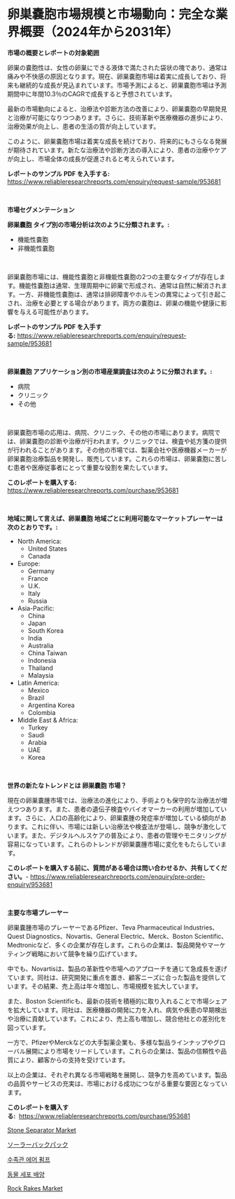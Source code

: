 <p><h1>卵巣嚢胞市場規模と市場動向：完全な業界概要（2024年から2031年）</h1></p><p><strong>市場の概要とレポートの対象範囲</strong></p>
<p><p>卵巣の嚢胞性は、女性の卵巣にできる液体で満たされた袋状の塊であり、通常は痛みや不快感の原因となります。現在、卵巣嚢胞市場は着実に成長しており、将来も継続的な成長が見込まれています。市場予測によると、卵巣嚢胞市場は予測期間中に年間10.3％のCAGRで成長すると予想されています。</p><p>最新の市場動向によると、治療法や診断方法の改善により、卵巣嚢胞の早期発見と治療が可能になりつつあります。さらに、技術革新や医療機器の進歩により、治療効果が向上し、患者の生活の質が向上しています。</p><p>このように、卵巣嚢胞市場は着実な成長を続けており、将来的にもさらなる発展が期待されています。新たな治療法や診断方法の導入により、患者の治療やケアが向上し、市場全体の成長が促進されると考えられています。</p></p>
<p><strong>レポートのサンプル PDF を入手する:</strong> <a href="https://www.reliableresearchreports.com/enquiry/request-sample/953681">https://www.reliableresearchreports.com/enquiry/request-sample/953681</a></p>
<p>&nbsp;</p>
<p><strong>市場セグメンテーション</strong></p>
<p><strong>卵巣嚢胞 タイプ別の市場分析は次のように分類されます。:</strong></p>
<p><ul><li>機能性嚢胞</li><li>非機能性嚢胞</li></ul></p>
<p>&nbsp;</p>
<p><p>卵巣嚢胞市場には、機能性嚢胞と非機能性嚢胞の2つの主要なタイプが存在します。機能性嚢胞は通常、生理周期中に卵巣で形成され、通常は自然に解消されます。一方、非機能性嚢胞は、通常は排卵障害やホルモンの異常によって引き起こされ、治療を必要とする場合があります。両方の嚢胞は、卵巣の機能や健康に影響を与える可能性があります。</p></p>
<p><strong>レポートのサンプル PDF を入手する:</strong>&nbsp;<a href="https://www.reliableresearchreports.com/enquiry/request-sample/953681">https://www.reliableresearchreports.com/enquiry/request-sample/953681</a></p>
<p>&nbsp;</p>
<p><strong> 卵巣嚢胞 アプリケーション別の市場産業調査は次のように分類されます。:</strong></p>
<p><ul><li>病院</li><li>クリニック</li><li>その他</li></ul></p>
<p>&nbsp;</p>
<p><p>卵巣嚢胞市場の応用は、病院、クリニック、その他の市場にあります。病院では、卵巣嚢胞の診断や治療が行われます。クリニックでは、検査や処方箋の提供が行われることがあります。その他の市場では、製薬会社や医療機器メーカーが卵巣嚢胞治療製品を開発し、販売しています。これらの市場は、卵巣嚢胞に苦しむ患者や医療従事者にとって重要な役割を果たしています。</p></p>
<p><strong>このレポートを購入する:</strong>&nbsp; <a href="https://www.reliableresearchreports.com/purchase/953681">https://www.reliableresearchreports.com/purchase/953681</a></p>
<p>&nbsp;</p>
<p><strong>地域に関して言えば、卵巣嚢胞 地域ごとに利用可能なマーケットプレーヤーは次のとおりです。:</strong></p>
<p><ul>
    <li>
        North America:
        <ul>
            <li>United States</li>
            <li>Canada</li>
        </ul>
    </li>
    <li>
        Europe:
        <ul>
            <li>Germany</li>
            <li>France</li>
            <li>U.K.</li>
            <li>Italy</li>
            <li>Russia</li>
        </ul>
    </li>
    <li>
        Asia-Pacific:
        <ul>
            <li>China</li>
            <li>Japan</li>
            <li>South Korea</li>
            <li>India</li>
            <li>Australia</li>
            <li>China Taiwan</li>
            <li>Indonesia</li>
            <li>Thailand</li>
            <li>Malaysia</li>
        </ul>
    </li>
    <li>
        Latin America:
        <ul>
            <li>Mexico</li>
            <li>Brazil</li>
            <li>Argentina Korea</li>
            <li>Colombia</li>
        </ul>
    </li>
    <li>
        Middle East & Africa:
        <ul>
            <li>Turkey</li>
            <li>Saudi</li>
            <li>Arabia</li>
            <li>UAE</li>
            <li>Korea</li>
        </ul>
    </li>
    </ul></p>
<p>&nbsp;</p>
<p><strong>世界の新たなトレンドとは 卵巣嚢胞 市場？</strong></p>
<p><p>現在の卵巣嚢腫市場では、治療法の進化により、手術よりも保守的な治療法が増えつつあります。また、患者の遺伝子検査やバイオマーカーの利用が増加しています。さらに、人口の高齢化により、卵巣嚢腫の発症率が増加している傾向があります。これに伴い、市場には新しい治療法や検査法が登場し、競争が激化しています。また、デジタルヘルスケアの普及により、患者の管理やモニタリングが容易になっています。これらのトレンドが卵巣嚢腫市場に変化をもたらしています。</p></p>
<p><strong>このレポートを購入する前に、質問がある場合は問い合わせるか、共有してください。</strong>- <a href="https://www.reliableresearchreports.com/enquiry/pre-order-enquiry/953681">https://www.reliableresearchreports.com/enquiry/pre-order-enquiry/953681</a></p>
<p>&nbsp;</p>
<p><strong>主要な市場プレーヤー</strong></p>
<p><p>卵巣嚢腫市場のプレーヤーであるPfizer、Teva Pharmaceutical Industries、Quest Diagnostics、Novartis、General Electric、Merck、Boston Scientific、Medtronicなど、多くの企業が存在します。これらの企業は、製品開発やマーケティング戦略において競争を繰り広げています。</p><p>中でも、Novartisは、製品の革新性や市場へのアプローチを通じて急成長を遂げています。同社は、研究開発に重点を置き、顧客ニーズに合った製品を提供しています。その結果、売上高は年々増加し、市場規模を拡大しています。</p><p>また、Boston Scientificも、最新の技術を積極的に取り入れることで市場シェアを拡大しています。同社は、医療機器の開発に力を入れ、病気や疾患の早期検出や治療に貢献しています。これにより、売上高も増加し、競合他社との差別化を図っています。</p><p>一方で、PfizerやMerckなどの大手製薬企業も、多様な製品ラインナップやグローバル展開により市場をリードしています。これらの企業は、製品の信頼性や品質により、顧客からの支持を受けています。</p><p>以上の企業は、それぞれ異なる市場戦略を展開し、競争力を高めています。製品の品質やサービスの充実は、市場における成功につながる重要な要因となっています。</p></p>
<p><strong>このレポートを購入する:</strong>&nbsp;&nbsp;<a href="https://www.reliableresearchreports.com/purchase/953681">https://www.reliableresearchreports.com/purchase/953681</a></p>
<p><p><a href="https://view.publitas.com/reportprime-1/stone-separator-market-size-growing-and-forecasted-for-period-from-2024-2031-and-provides-complete-market-analysis-of-this-market/">Stone Separator Market</a></p><p><a href="https://medium.com/@pattisullivansparksltcr1lv/%E3%82%BD%E3%83%BC%E3%83%A9%E3%83%BC%E3%83%90%E3%83%83%E3%82%AF%E3%83%91%E3%83%83%E3%82%AF%E5%B8%82%E5%A0%B4%E3%81%AE%E8%A6%8F%E6%A8%A1%E3%81%AF-%E3%82%B0%E3%83%AD%E3%83%BC%E3%83%90%E3%83%AB%E7%94%A3%E6%A5%AD%E3%81%AB%E3%81%8A%E3%81%91%E3%82%8B%E6%9C%80%E9%81%A9%E3%81%AA%E3%83%9E%E3%83%BC%E3%82%B1%E3%83%86%E3%82%A3%E3%83%B3%E3%82%B0%E3%83%81%E3%83%A3%E3%83%8D%E3%83%AB%E3%82%92%E6%98%8E%E3%82%89%E3%81%8B%E3%81%AB%E3%81%97%E3%81%BE%E3%81%99-82115d87220e">ソーラーバックパック</a></p><p><a href="https://medium.com/@ihrwupjwoda2503/%EC%88%98%EC%A1%B1%EA%B4%80-%EA%B3%B5%EA%B8%B0-%ED%8E%8C%ED%94%84-%EC%8B%9C%EC%9E%A5-%EA%B2%BD%EC%9F%81-%EB%B6%84%EC%84%9D-%EC%8B%9C%EC%9E%A5-%EB%8F%99%ED%96%A5-%EB%B0%8F-2031%EB%85%84%EA%B9%8C%EC%A7%80%EC%9D%98-%EC%98%88%EC%B8%A1-69457d9c0837">수족관 에어 펌프</a></p><p><a href="https://medium.com/@ihrwupjwoda2503/%EB%8F%99%EB%AC%BC-%EC%84%B8%ED%8F%AC-%EB%B0%B0%EC%96%91-%EC%8B%9C%EC%9E%A5-2031%EB%85%84%EA%B9%8C%EC%A7%80%EC%9D%98-%EB%8F%99%ED%96%A5-%EC%98%88%EC%B8%A1-%EB%B0%8F-%EA%B2%BD%EC%9F%81-%EB%B6%84%EC%84%9D-5714660d7760">동물 세포 배양</a></p><p><a href="https://view.publitas.com/reportprime-1/global-rock-rakes-market-by-types-applications-and-major-players-with-regional-growth-rate-analysis-and-development-situation-from-2024-to-2031/">Rock Rakes Market</a></p></p>
